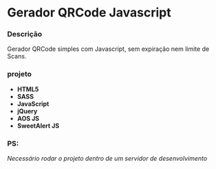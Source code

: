 # Gerador QRCode Javascript

### Descrição

Gerador QRCode simples com Javascript, sem expiração nem limite de Scans.

### projeto

* **HTML5**
* **SASS**
* **JavaScript**
* **jQuery**
* **AOS JS**
* **SweetAlert JS**

### PS:

_Necessário rodar o projeto dentro de um servidor de desenvolvimento_
